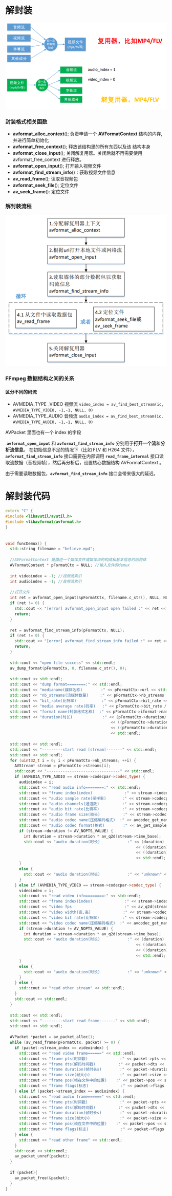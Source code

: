  

# 解封装

![image-20231128195042223](markdownimage/image-20231128195042223.png)

### 封装格式相关函数

- **avformat_alloc_context**(); 负责申请一个 **AVFormatContext** 结构的内存,并进行简单初始化 
- **avformat_free_context**(); 释放该结构里的所有东西以及该 结构本身 
- **avformat_close_input**(); 关闭解复用器。关闭后就不再需要使用avformat_free_context 进行释放。 
- **avformat_open_input**(); 打开输入视频文件 
- **avformat_find_stream_info**()：获取视频文件信息 
- **av_read_frame**();  读取音视频包 
- **avformat_seek_file**();  定位文件 
- **av_seek_frame**(): 定位文件





### 解封装流程

![image-20231129101728899](markdownimage/image-20231129101728899.png)

### FFmpeg 数据结构之间的关系

#### 区分不同的码流

- AVMEDIA_TYPE _VIDEO 视频流 
  `video_index = av_find_best_stream(ic, AVMEDIA_TYPE_VIDEO, -1,-1, NULL, 0)` 
- AVMEDIA_TYPE_AUDIO 音频流 
  `audio_index = av_find_best_stream(ic, AVMEDIA_TYPE_AUDIO, -1,-1, NULL, 0)`

AVPacket 里面也有一个 index 的字段



​		**`avformat_open_input`** 和 **`avformat_find_stream_info`** 分别用于**打开一个流**和**分析流信息**。 在初始信息不足的情况下（比如 FLV 和 H264 文件）， **`avformat_find_stream_info`** 接口需要在内部调用 **`read_frame_internal`** 接口读取流数据（音视频帧），然后再分析后，设置核心数据结构 AVFormatContext 。 

​		由于需要读取数据包，**`avformat_find_stream_info`** 接口会带来很大的延迟。





# 解封装代码

```c++
extern "C" {
#include <libavutil/avutil.h>
#include <libavformat/avformat.h>
}


void funcDemux() {
  std::string filename = "believe.mp4";

  //AVFormatContext 是描述一个媒体文件或媒体流的构成和基本信息的结构体
  AVFormatContext * pFormatCtx = NULL; //输入文件的demux

  int videoindex = -1; //视频流索引
  int audioindex = -1; //音频流索引

  //打开文件
  int ret = avformat_open_input(&pFormatCtx, filename.c_str(), NULL, NULL);
  if (ret != 0) {
    std::cout << "[error] avformat_open_input open failed :" << ret << std::endl;
    return;
  }

  ret = avformat_find_stream_info(pFormatCtx, NULL);
  if (ret != 0) {
    std::cout << "[error] avformat_find_stream_info failed :" << ret << std::endl;
    return;
  }

  std::cout << "open file success" << std::endl;
  av_dump_format(pFormatCtx, 0, filename.c_str(), 0);

  std::cout << std::endl;
  std::cout << "dump format========:" << std::endl;
  std::cout << "medianame(媒体名称)        :" << pFormatCtx->url << std::endl;
  std::cout << "nb_streams(流媒体数量)     :" << pFormatCtx->nb_streams << std::endl;
  std::cout << "bit_rate(比特率)           :" << pFormatCtx->bit_rate << std::endl;
  std::cout << "media average rate(码率)   :" << pFormatCtx->bit_rate / 1024 << "kbps" << std::endl;
  std::cout << "format name(封装格式名称)  :" << pFormatCtx->iformat->name << std::endl;
  std::cout << "duration(时长)             :" << (pFormatCtx->duration/AV_TIME_BASE)/3600 << "h"
                                              << ((pFormatCtx->duration/AV_TIME_BASE)%3600)/60 << "m"
                                              << ((pFormatCtx->duration/AV_TIME_BASE)%3600)%60 << "s" 
                                              << std::endl;

  std::cout << std::endl;
  std::cout << "---------start read [stream]-------" << std::endl;
  std::cout << std::endl;
  for (uint32_t i = 0; i < pFormatCtx->nb_streams; ++i) {
    AVStream* stream = pFormatCtx->streams[i];
    std::cout << "--------------------------------" << std::endl;
    if (AVMEDIA_TYPE_AUDIO == stream->codecpar->codec_type) {
      audioindex = i;
      std::cout << "read audio info========:" << std::endl;
      std::cout << "frame index(index)              :" << stream->index << std::endl;
      std::cout << "audio sample rate(采样率)       :" << stream->codecpar->sample_rate << std::endl;
      std::cout << "audio channels(通道数)          :" << stream->codecpar->channels << std::endl;
      std::cout << "audio bit rate(比特率)          :" << stream->codecpar->bit_rate << std::endl;
      std::cout << "audio frame size(帧长)          :" << stream->codecpar->frame_size << std::endl;
      std::cout << "audio codec name(压缩编码格式)  :" << avcodec_get_name(stream->codecpar->codec_id) << std::endl;
      std::cout << "audio codec format(格式)        :" << av_get_sample_fmt_name((AVSampleFormat)stream->codecpar->format) << std::endl;
      if (stream->duration != AV_NOPTS_VALUE) {
        int duration = stream->duration * av_q2d(stream->time_base);
        std::cout << "audio duration(时长)            :" << (duration) / 3600 << "h"
                                                         << ((duration) % 3600) / 60 << "m"
                                                         << ((duration) % 3600) % 60 << "s"
                                                         << std::endl;
      }
      else {
        std::cout << "audio duration(时长)            :" << "unknown" << std::endl;
      }
    } else if (AVMEDIA_TYPE_VIDEO == stream->codecpar->codec_type) {
      videoindex = i;
      std::cout << "read video info========:" << std::endl;
      std::cout << "frame index(index)              :" << stream->index << std::endl;
      std::cout << "video fps                       :" << av_q2d(stream->avg_frame_rate) << std::endl;
      std::cout << "video width(宽,高)              :" << stream->codecpar->width << "," << stream->codecpar->height << std::endl;
      std::cout << "video bit rate(比特率)          :" << stream->codecpar->bit_rate << std::endl;
      std::cout << "video codec name(压缩编码格式)  :" << avcodec_get_name(stream->codecpar->codec_id) << std::endl;
      if (stream->duration != AV_NOPTS_VALUE) {
        int duration = stream->duration * av_q2d(stream->time_base);
        std::cout << "audio duration(时长)            :" << (duration) / 3600 << "h"
                                                         << ((duration) % 3600) / 60 << "m"
                                                         << ((duration) % 3600) % 60 << "s"
                                                         << std::endl;
      }
      else {
        std::cout << "audio duration(时长)            :" << "unknown" << std::endl;
      }
    } else {
      std::cout << "read other stream" << std::endl;
    }
    std::cout << std::endl;
  }

  std::cout << std::endl;
  std::cout << "---------start read frame-------" << std::endl;
  std::cout << std::endl;

  AVPacket *packet = av_packet_alloc();
  while (av_read_frame(pFormatCtx, packet) >= 0) {
    if (packet->stream_index == videoindex) {
      std::cout << "read video frame======" << std::endl;
      std::cout << "frame pts(时间戳)              :" << packet->pts << std::endl;
      std::cout << "frame dts(解码时间戳)          :" << packet->dts << std::endl;
      std::cout << "frame duration(帧时长s)        :" << packet->duration * av_q2d(pFormatCtx->streams[packet->stream_index]->time_base) << std::endl;
      std::cout << "frame size(帧大小)             :" << packet->size << std::endl;
      std::cout << "frame pos(帧在文件中的位置)    :" << packet->pos << std::endl;
      std::cout << "frame flags(标志)              :" << packet->flags << std::endl;
    } else if (packet->stream_index == audioindex) {
      std::cout << "read audio frame======" << std::endl;
      std::cout << "frame pts(时间戳)              :" << packet->pts << std::endl;
      std::cout << "frame dts(解码时间戳)          :" << packet->dts << std::endl;
      std::cout << "frame duration(帧时长s)        :" << packet->duration * av_q2d(pFormatCtx->streams[packet->stream_index]->time_base) << std::endl;
      std::cout << "frame size(帧大小)             :" << packet->size << std::endl;
      std::cout << "frame pos(帧在文件中的位置)    :" << packet->pos << std::endl;
      std::cout << "frame flags(标志)              :" << packet->flags << std::endl;
    } else {
      std::cout << "read other frame" << std::endl;
    }
    std::cout << std::endl;
    av_packet_unref(packet);
  }

  if (packet){
    av_packet_free(&packet);
  }
}

```















































